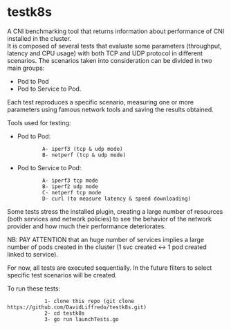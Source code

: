 # testk8s
A CNI benchmarking tool that returns information about performance of CNI installed in the cluster.    
It is composed of several tests that evaluate some parameters (throughput, latency and CPU usage) with both TCP and UDP protocol in different scenarios.
The scenarios taken into consideration can be divided in two main groups:
  - Pod to Pod 
  - Pod to Service to Pod.

Each test reproduces a specific scenario, measuring one or more parameters using famous network tools and saving the results obtained.

Tools used for testing:
  - Pod to Pod:
  
                A- iperf3 (tcp & udp mode) 
                B- netperf (tcp & udp mode)
                
  - Pod to Service to Pod:
  
                A- iperf3 tcp mode
                B- iperf2 udp mode
                C- netperf tcp mode
                D- curl (to measure latency & speed downloading) 

Some tests stress the installed plugin, creating a large number of resources (both services and network policies) to see the behavior of the network provider and how much their performance deteriorates.

NB: PAY ATTENTION that an huge number of services implies a large number of pods created in the cluster (1 svc created <-> 1 pod created linked to service).


For now, all tests are executed sequentially. In the future filters to select specific test scenarios will be created.

To run these tests:
            
                1- clone this repo (git clone https://github.com/DavidLiffredo/testk8s.git)
                2- cd testk8s
                3- go run launchTests.go


